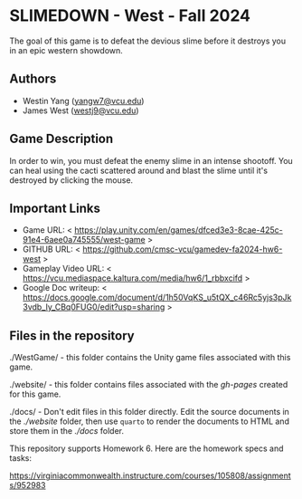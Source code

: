 # SLIMEDOWN - West - Fall 2024

The goal of this game is to defeat the devious slime before it destroys you in an epic western showdown.

## Authors

- Westin Yang (yangw7@vcu.edu)
- James West (westj9@vcu.edu)

## Game Description

In order to win, you must defeat the enemy slime in an intense shootoff. You can heal using the cacti scattered around and blast the slime until it's destroyed by clicking the mouse.

## Important Links

- Game URL: < https://play.unity.com/en/games/dfced3e3-8cae-425c-91e4-6aee0a745555/west-game >
- GITHUB URL: < https://github.com/cmsc-vcu/gamedev-fa2024-hw6-west >
- Gameplay Video URL: < https://vcu.mediaspace.kaltura.com/media/hw6/1_rbbxcifd >
- Google Doc writeup: < https://docs.google.com/document/d/1h50VqKS_u5tQX_c46Rc5yjs3pJk3vdb_Iy_CBq0FUG0/edit?usp=sharing >

## Files in the repository

./WestGame/ - this folder contains the Unity game files associated with this game.

./website/ - this folder contains files associated with the *gh-pages* created for this game.

./docs/ - Don't edit files in this folder directly.  Edit the source documents in the *./website* folder, then use `quarto` to render the documents to HTML and store them in the *./docs* folder.

This repository supports Homework 6. Here are the homework specs and
tasks:

<https://virginiacommonwealth.instructure.com/courses/105808/assignments/952983>

